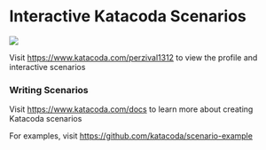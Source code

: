 # Interactive Katacoda Scenarios

[![](http://shields.katacoda.com/katacoda/perzival1312/count.svg)](https://www.katacoda.com/perzival1312 "Get your profile on Katacoda.com")

Visit https://www.katacoda.com/perzival1312 to view the profile and interactive scenarios

### Writing Scenarios
Visit https://www.katacoda.com/docs to learn more about creating Katacoda scenarios

For examples, visit https://github.com/katacoda/scenario-example
